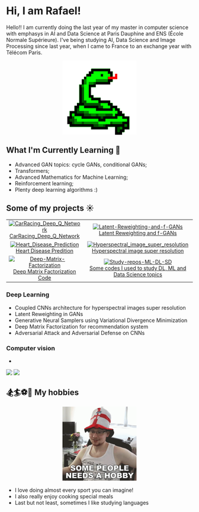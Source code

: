 # Hi, I am Rafael!

Hello!! I am currently doing the last year of my master in computer science with emphasys in AI and Data Science at Paris Dauphine and ENS (École Normale Supérieure). I've being studying AI, Data Science and Image Processing since last year, when I came to France to an exchange year with Télécom Paris. 
<div align="center">  
  <img align="center" alt="GIF" src="https://github.com/rs-benatti/rs-benatti/blob/main/python.gif" width="200" height="200" />
</div>

## What I'm Currently Learning 🌱
- Advanced GAN topics: cycle GANs, conditional GANs;
- Transformers;
- Advanced Mathematics for Machine Learning;
- Reinforcement learning;
- Plenty deep learning algorithms :)

## Some of my projects ☀️

<table>
  <tbody>
    <tr>
      <td align="center">
        <a href="https://github.com/rs-benatti/CarRacing_Deep_Q_Network">
          <img src="https://github-readme-stats.vercel.app/api/pin/?username=rs-benatti&repo=CarRacing_Deep_Q_Network" alt="CarRacing_Deep_Q_Network " />
          <br />
          CarRacing_Deep_Q_Network
        </a>
      </td>
      <td align="center">
        <a href="=https://github.com/rs-benatti/Latent-Reweighting-and-f-GANs">
          <img src="https://github-readme-stats.vercel.app/api/pin/?username=rs-benatti&repo=Latent-Reweighting-and-f-GANs" alt="Latent-Reweighting-and-f-GANs" />
          <br />
          Latent Reweighting and f-GANs
        </a>
      </td>
    </tr>
    <tr>
      <td align="center">
        <a href="https://github.com/rs-benatti/Heart_Disease_Prediction">
          <img src="https://github-readme-stats.vercel.app/api/pin/?username=rs-benatti&repo=Heart_Disease_Prediction" alt="Heart_Disease_Prediction" />
          <br />
          Heart Disease Predition
        </a>
      </td>
      <td align="center">
        <a href="https://github.com/V-kr0pt/Hyperspectral_image_super_resolution">
          <img src="https://github-readme-stats.vercel.app/api/pin/?username=V-kr0pt&repo=Hyperspectral_image_super_resolution" alt="Hyperspectral_image_super_resolution" />
          <br />
          Hyperspectral image super resolution
        </a>
      </td>
    </tr>
    <tr>
      <td align="center">
        <a href="https://github.com/rs-benatti/Deep-Matrix-Factorization">
          <img src="https://github-readme-stats.vercel.app/api/pin/?username=rs-benatti&repo=Deep-Matrix-Factorization" alt="Deep-Matrix-Factorization" />
          <br />
          Deep Matrix Factorization Code
        </a>
      </td>
      <td align="center">
        <a href="https://github.com/rs-benatti/Study-repos-ML-DL-SD">
          <img src="https://github-readme-stats.vercel.app/api/pin/?username=rs-benatti&repo=Study-repos-ML-DL-SD" alt="Study-repos-ML-DL-SD" />
          <br />
          Some codes I used to study DL, ML and Data Science topics
        </a>
      </td>
    </tr>
  </tbody>
</table>

### Deep Learning
- Coupled CNNs architecture for hyperspectral images super resolution
- Latent Reweighting in GANs
- Generative Neural Samplers using Variational Divergence Minimization
- Deep Matrix Factorization for recommendation system
- Adversarial Attack and Adversarial Defense on CNNs

### Computer vision
- 

<div> 
  <a href = "mailto:rafael.benatti@estudante.cear.br"><img src="https://img.shields.io/badge/-Gmail-%23333?style=for-the-badge&logo=gmail&logoColor=white" target="_blank"></a>  
  <a href="https://www.linkedin.com/in/rafaelsbenatti/" target="_blank"><img src="https://img.shields.io/badge/-LinkedIn-%230077B5?style=for-the-badge&logo=linkedin&logoColor=white" target="_blank"></a> 
</div>



## 🏂🏄⚽🏐 My hobbies
<div align="center">  
  <img src="image.png" alt="hobbies" width="200"/>
</div>

- I love doing almost every sport you can imagine!
- I also really enjoy cooking special meals
- Last but not least, sometimes I like studying languages
